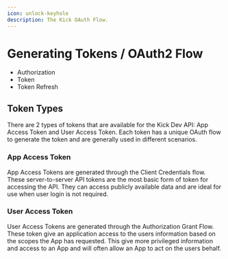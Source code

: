 ```yaml
---
icon: unlock-keyhole
description: The Kick OAuth Flow.
---
```


# Generating Tokens / OAuth2 Flow

* Authorization
* Token
* Token Refresh

## Token Types

There are 2 types of tokens that are available for the Kick Dev API: App Access Token and User Access Token. Each token has a unique OAuth flow to generate the token and are generally used in different scenarios.

### App Access Token

App Access Tokens are generated through the Client Credentials flow. These server-to-server API tokens are the most basic form of token for accessing the API. They can access publicly available data and are ideal for use when user login is not required.

### User Access Token

User Access Tokens are generated through the Authorization Grant Flow. These token give an application access to the users information based on the scopes the App has requested. This give more privileged information and access to an App and will often allow an App to act on the users behalf.&#x20;

